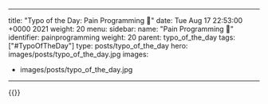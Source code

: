 
---
title: "Typo of the Day: Pain Programming 🤕"
date: Tue Aug 17 22:53:00 +0000 2021
weight: 20
menu:
  sidebar:
    name: "Pain Programming 🤕"
    identifier: painprogramming
    weight: 20
    parent: typo_of_the_day
tags: ["#TypoOfTheDay"]
type: posts/typo_of_the_day
hero: images/posts/typo_of_the_day.jpg
images:
- images/posts/typo_of_the_day.jpg
---


{{<tweet user="mariatta" id="1427765431876476928">}}

